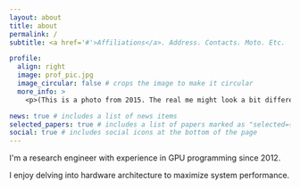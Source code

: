 ```yaml
---
layout: about
title: about
permalink: /
subtitle: <a href='#'>Affiliations</a>. Address. Contacts. Moto. Etc.

profile:
  align: right
  image: prof_pic.jpg
  image_circular: false # crops the image to make it circular
  more_info: >
    <p>(This is a photo from 2015. The real me might look a bit different now. I've sacrificed quite a few hairs to the gods of program performance.)</p>

news: true # includes a list of news items
selected_papers: true # includes a list of papers marked as "selected={true}"
social: true # includes social icons at the bottom of the page
---
```


I'm a research engineer with experience in GPU programming since 2012.

I enjoy delving into hardware architecture to maximize system performance.
